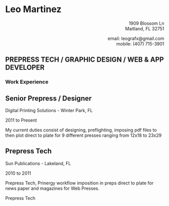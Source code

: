 # Leo Martinez
<p align="right">1909 Blossom Ln <br/>
Maitland, FL 32751 </p>


<p align="right"> email: leografx@gmail.com <br/>
mobile: (407) 715-3901</p>

## PREPRESS TECH / GRAPHIC DESIGN / WEB & APP DEVELOPER

### Work Experience

## Senior Prepress / Designer

  Digital Printing Solutions - Winter Park, FL

  2011 to Present

  My current duties consist of designing, preflighting, imposing pdf files to then plot direct to plate for 9 different presses ranging from 12x18 to 23x29

## Prepress Tech

  Sun Publications - Lakeland, FL

  2010 to 2011

  Prepress Tech, Prinergy workflow  imposition in preps direct to plate for news paper and magazines for Web Presses.

  Prepress Tech

